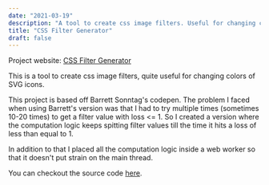 ```yaml
---
date: "2021-03-19"
description: "A tool to create css image filters. Useful for changing colors of SVG icons."
title: "CSS Filter Generator"
draft: false
---
```


Project website: [CSS Filter Generator](https://pranjaldubey.com/css-filter-generator/ "CSS Filter Generator")

This is a tool to create css image filters, quite useful for changing colors of SVG icons.

This project is based off Barrett Sonntag's codepen. The problem I faced when using Barrett's version was that I had to try multiple times (sometimes 10-20 times) to get a filter value with loss <= 1. So I created a version where the computation logic keeps spitting filter values till the time it hits a loss of less than equal to 1.

In addition to that I placed all the computation logic inside a web worker so that it doesn't put strain on the main thread.

You can checkout the source code [here](https://github.com/pranjalworm/css-filter-generator/).

